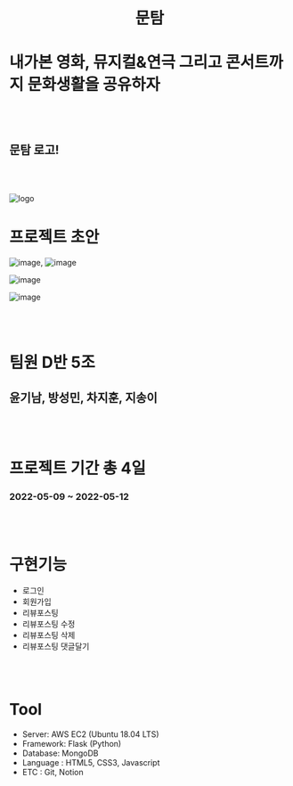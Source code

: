 # <center>문탐
 </center>
 
# 내가본 영화, 뮤지컬&연극 그리고 콘서트까지 문화생활을 공유하자
<br>
<br>

## 문탐 로고!<br>
<br>
<br>

![logo](https://user-images.githubusercontent.com/72002228/167826678-63393ff3-578d-431d-94dc-2f948f80c4bf.png)



# 프로젝트 초안


![image](https://user-images.githubusercontent.com/72002228/168017446-525ad298-27d2-477f-80ea-bffe115b174b.png), ![image](https://user-images.githubusercontent.com/72002228/168017784-c4cea18d-96dc-40d6-8eba-0f0ab6863a81.png)


 ![image](https://user-images.githubusercontent.com/72002228/168017699-3b22d43d-8a21-4463-8153-f93e7fd8ae92.png)


![image](https://user-images.githubusercontent.com/72002228/168017565-c60afbe0-4008-4ae6-bd55-14b046d934bf.png)

<br>
<br>

# 팀원 D반 5조


## 윤기남, 방성민, 차지훈, 지송이

<br>
<br>

# 프로젝트 기간 총 4일
### 2022-05-09 ~ 2022-05-12 

<br>
<br>


# 구현기능

- 로그인
- 회원가입
- 리뷰포스팅
- 리뷰포스팅 수정
- 리뷰포스팅 삭제
- 리뷰포스팅 댓글달기

<br>
<br>


# Tool


- Server: AWS EC2 (Ubuntu 18.04 LTS)
- Framework: Flask (Python)
- Database: MongoDB
- Language : HTML5, CSS3, Javascript
- ETC : Git, Notion

<br>
<br>
